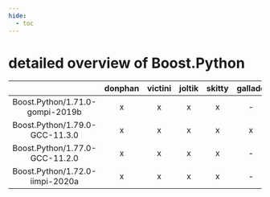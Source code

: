 ```yaml
---
hide:
  - toc
---
```


detailed overview of Boost.Python
=================================

| |donphan|victini|joltik|skitty|gallade|accelgor|swalot|doduo|
| :---: | :---: | :---: | :---: | :---: | :---: | :---: | :---: | :---: |
|Boost.Python/1.71.0-gompi-2019b|x|x|x|x|-|-|x|x|
|Boost.Python/1.79.0-GCC-11.3.0|x|x|x|x|x|x|x|x|
|Boost.Python/1.77.0-GCC-11.2.0|x|x|x|x|-|x|x|x|
|Boost.Python/1.72.0-iimpi-2020a|x|x|x|x|-|-|x|x|
